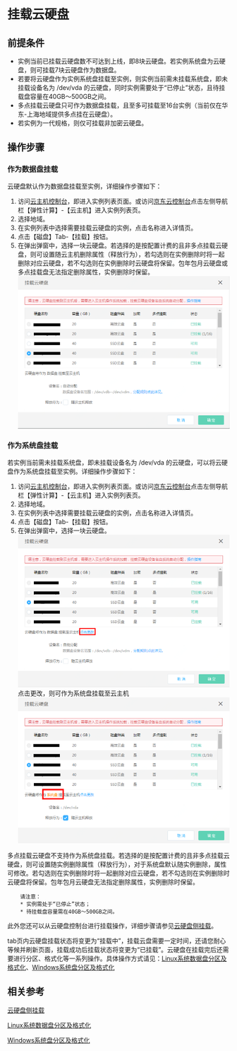 # 挂载云硬盘

## 前提条件
* 实例当前已挂载云硬盘数不可达到上线，即8块云硬盘。若实例系统盘为云硬盘，则可挂载7块云硬盘作为数据盘。
* 若要将云硬盘作为实例系统盘挂载至实例，则实例当前需未挂载系统盘，即未挂载设备名为 /dev/vda 的云硬盘，同时实例需要处于“已停止”状态，且待挂载盘容量在40GB～500GB之间。
* 多点挂载云硬盘只可作为数据盘挂载，且至多可挂载至16台实例（当前仅在华东-上海地域提供多点挂在云硬盘）。
* 若实例为一代规格，则仅可挂载非加密云硬盘。

## 操作步骤

### 作为数据盘挂载

云硬盘默认作为数据盘挂载至实例，详细操作步骤如下：

1. 访问[云主机控制台](https://cns-console.jdcloud.com/host/compute/list)，即进入实例列表页面。或访问[京东云控制台](https://console.jdcloud.com)点击左侧导航栏【弹性计算】-【云主机】进入实例列表页。
2. 选择地域。
3. 在实例列表中选择需要挂载云硬盘的实例，点击名称进入详情页。
4. 点击【磁盘】Tab-【挂载】按钮。
5. 在弹出弹窗中，选择一块云硬盘。若选择的是按配置计费的且非多点挂载云硬盘，则可设置随云主机删除属性（释放行为），若勾选则在实例删除时将一起删除对应云硬盘，若不勾选则在实例删除时云硬盘将保留。包年包月云硬盘或多点挂载盘无法指定删除属性，实例删除时保留。![](../../../../../image/vm/attachclouddisk.png)

### 作为系统盘挂载

若实例当前需未挂载系统盘，即未挂载设备名为 /dev/vda 的云硬盘，可以将云硬盘作为系统盘挂载至实例。详细操作步骤如下：

1. 访问[云主机控制台](https://cns-console.jdcloud.com/host/compute/list)，即进入实例列表页面。或访问[京东云控制台](https://console.jdcloud.com)点击左侧导航栏【弹性计算】-【云主机】进入实例列表页。
2. 选择地域。
3. 在实例列表中选择需要挂载云硬盘的实例，点击名称进入详情页。
4. 点击【磁盘】Tab-【挂载】按钮。
5. 在弹出弹窗中，选择一块云硬盘。<br>![](../../../../../image/vm/attachclouddisk1.png)<br>
点击更改，则可作为系统盘挂载至云主机![](../../../../../image/vm/attachclouddisk2.png)

多点挂载云硬盘不支持作为系统盘挂载。若选择的是按配置计费的且非多点挂载云硬盘，则可设置随实例删除属性（释放行为），对于系统盘默认随实例删除，属性可修改。若勾选则在实例删除时将一起删除对应云硬盘，若不勾选则在实例删除时云硬盘将保留。包年包月云硬盘无法指定删除属性，实例删除时保留。

		请注意：
		* 实例需处于“已停止”状态；
	    * 待挂载盘容量需在40GB～500GB之间。

此外您还可以从云硬盘控制台进行挂载操作，详细步骤请参见[云硬盘侧挂载](http://docs.jdcloud.com/cn/cloud-disk-service/attach-cloud-disk)。

tab页内云硬盘挂载状态将变更为“挂载中”，挂载云盘需要一定时间，还请您耐心等候并刷新页面，挂载成功后挂载状态将变更为“已挂载”。云硬盘在挂载完后还需要进行分区、格式化等一系列操作。具体操作方式请见：[Linux系统数据盘分区及格式化](http://docs.jdcloud.com/cn/cloud-disk-service/linux-partition)、[Windows系统盘分区及格式化](http://docs.jdcloud.com/cn/cloud-disk-service/windows-partition)


## 相关参考

[云硬盘侧挂载](http://docs.jdcloud.com/cn/cloud-disk-service/attach-cloud-disk)

[Linux系统数据盘分区及格式化](http://docs.jdcloud.com/cn/cloud-disk-service/linux-partition)

[Windows系统盘分区及格式化](http://docs.jdcloud.com/cn/cloud-disk-service/windows-partition)